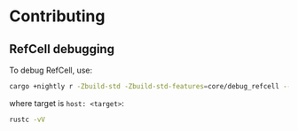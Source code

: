 # Contributing

## RefCell debugging

To debug RefCell, use:

```sh
cargo +nightly r -Zbuild-std -Zbuild-std-features=core/debug_refcell --target <target>
```

where target is `host: <target>`:

```sh
rustc -vV
```
